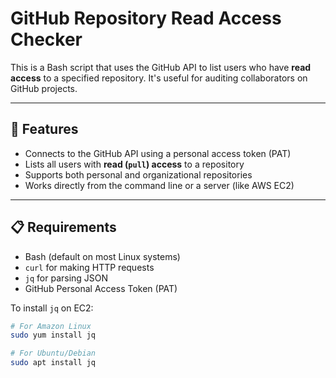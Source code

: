 # GitHub Repository Read Access Checker

This is a Bash script that uses the GitHub API to list users who have **read access** to a specified repository. It's useful for auditing collaborators on GitHub projects.

---

## 🧰 Features

- Connects to the GitHub API using a personal access token (PAT)
- Lists all users with **read (`pull`) access** to a repository
- Supports both personal and organizational repositories
- Works directly from the command line or a server (like AWS EC2)

---

## 📋 Requirements

- Bash (default on most Linux systems)
- `curl` for making HTTP requests
- `jq` for parsing JSON
- GitHub Personal Access Token (PAT)

To install `jq` on EC2:

```bash
# For Amazon Linux
sudo yum install jq

# For Ubuntu/Debian
sudo apt install jq
